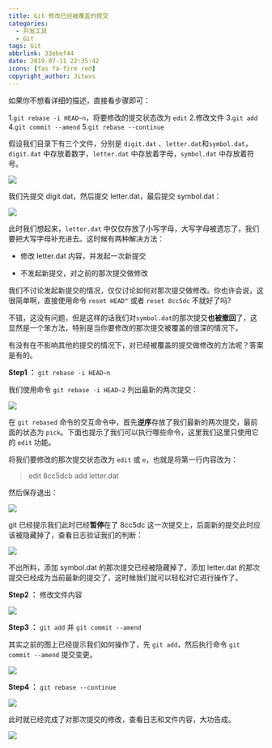 ```yaml
---
title: Git 修改已经被覆盖的提交
categories:
  - 开发工具
  - Git
tags: Git
abbrlink: 33ebef44
date: 2019-07-11 22:35:42
icons: [fas fa-fire red]
copyright_author: Jitwxs
---
```


如果你不想看详细的描述，直接看步骤即可：

1.`git rebase -i HEAD~n`，将要修改的提交状态改为 `edit`
2.修改文件
3.`git add`
4.`git commit --amend`
5.`git rebase --continue`

假设我们目录下有三个文件，分别是 `digit.dat` 、`letter.dat`和`symbol.dat`，`digit.dat` 中存放着数字，`letter.dat` 中存放着字母，`symbol.dat` 中存放着符号。

![](https://cdn.jsdelivr.net/gh/jitwxs/cdn/blog/posts/20171126210719360.png)

我们先提交 digit.dat，然后提交 letter.dat，最后提交 symbol.dat：

![](https://cdn.jsdelivr.net/gh/jitwxs/cdn/blog/posts/20171126210727526.png)

此时我们想起来，`letter.dat` 中仅仅存放了小写字母，大写字母被遗忘了，我们要把大写字母补充进去。这时候有两种解决方法：

- 修改 letter.dat 内容，并发起一次新提交

- 不发起新提交，对之前的那次提交做修改

我们不讨论发起新提交的情况，仅仅讨论如何对那次提交做修改。你也许会说，这很简单啊，直接使用命令 `reset HEAD^` 或者 `reset 8cc5dc` 不就好了吗?

不错，这没有问题，但是这样的话我们对`symbol.dat`的那次提交**也被撤回**了，这显然是一个笨方法，特别是当你要修改的那次提交被覆盖的很深的情况下。

有没有在不影响其他的提交的情况下，对已经被覆盖的提交做修改的方法呢？答案是有的。

**Step1 ：** `git rebase -i HEAD~n`

我们使用命令 `git rebase -i HEAD~2` 列出最新的两次提交：

![](https://cdn.jsdelivr.net/gh/jitwxs/cdn/blog/posts/20171126211004897.png)

在 `git rebased` 命令的交互命令中，首先**逆序**存放了我们最新的两次提交，最前面的状态为 `pick`。下面也提示了我们可以执行哪些命令，这里我们这里只使用它的 `edit` 功能。

将我们要修改的那次提交状态改为 `edit` 或 `e`，也就是将第一行内容改为：

>edit 8cc5dcb add letter.dat

然后保存退出：

![](https://cdn.jsdelivr.net/gh/jitwxs/cdn/blog/posts/20171126211506346.png)

git 已经提示我们此时已经**暂停**在了 8cc5dc 这一次提交上，后面新的提交此时应该被隐藏掉了，查看日志验证我们的判断：

![](https://cdn.jsdelivr.net/gh/jitwxs/cdn/blog/posts/20171126211723044.png)

不出所料，添加 symbol.dat 的那次提交已经被隐藏掉了，添加 letter.dat 的那次提交已经成为当前最新的提交了，这时候我们就可以轻松对它进行操作了。

**Step2 ：** 修改文件内容

![](https://cdn.jsdelivr.net/gh/jitwxs/cdn/blog/posts/20171126212114623.png)

**Step3 ：** `git add`  并 `git commit --amend`

其实之前的图上已经提示我们如何操作了，先 `git add`，然后执行命令 `git commit --amend` 提交变更。

![](https://cdn.jsdelivr.net/gh/jitwxs/cdn/blog/posts/20171126212615244.png)

**Step4 ：** `git rebase --continue`

![](https://cdn.jsdelivr.net/gh/jitwxs/cdn/blog/posts/20171126212646143.png)

此时就已经完成了对那次提交的修改，查看日志和文件内容，大功告成。

![](https://cdn.jsdelivr.net/gh/jitwxs/cdn/blog/posts/20171126213024343.png)
